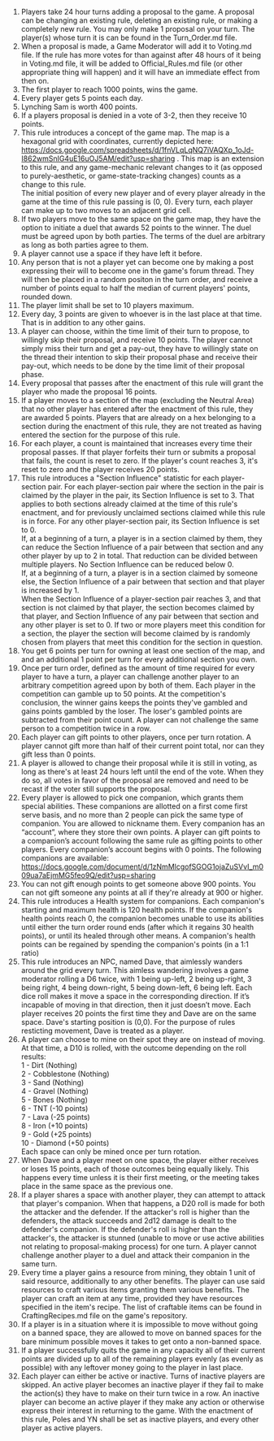 1. Players take 24 hour turns adding a proposal to the game. A proposal can be changing an existing rule, deleting an existing rule, or making a completely new rule. You may only make 1 proposal on your turn. The player(s) whose turn it is can be found in the Turn_Order.md file.  
2. When a proposal is made, a Game Moderator will add it to Voting.md file. If the rule has more votes for than against after 48 hours of it being in Voting.md file, it will be added to Official_Rules.md file (or other appropriate thing will happen) and it will have an immediate effect from then on.  
3. The first player to reach 1000 points, wins the game.
4. Every player gets 5 points each day.
5. Lynching Sam is worth 400 points.
6. If a players proposal is denied in a vote of 3-2, then they receive 10 points.
7. This rule introduces a concept of the game map. The map is a hexagonal grid with coordinates, currently depicted here: https://docs.google.com/spreadsheets/d/1fnVLqLqNQ7iVAQXp_1oJd-I862wmSnIG4uE16uOJ5AM/edit?usp=sharing . This map is an extension to this rule, and any game-mechanic relevant changes to it (as opposed to purely-aesthetic, or game-state-tracking changes) counts as a change to this rule.  
 The initial position of every new player and of every player already in the game at the time of this rule passing is (0, 0). Every turn, each player can make up to two moves to an adjacent grid cell.
8. If two players move to the same space on the game map, they have the option to initiate a duel that awards 52 points to the winner. The duel must be agreed upon by both parties. The terms of the duel are arbitrary as long as both parties agree to them.
9. A player cannot use a space if they have left it before.
10. Any person that is not a player yet can become one by making a post expressing their will to become one in the game's forum thread. They will then be placed in a random positon in the turn order, and receive a number of points equal to half the median of current players' points, rounded down.
11. The player limit shall be set to 10 players maximum.
12. Every day, 3 points are given to whoever is in the last place at that time. That is in addition to any other gains.
13. A player can choose, within the time limit of their turn to propose, to willingly skip their proposal, and receive 10 points. The player cannot simply miss their turn and get a pay-out, they have to willingly state on the thread their intention to skip their proposal phase and receive their pay-out, which needs to be done by the time limit of their proposal phase.
14. Every proposal that passes after the enactment of this rule will grant the player who made the proposal 16 points.
15. If a player moves to a section of the map (excluding the Neutral Area) that no other player has entered after the enactment of this rule, they are awarded 5 points. Players that are already on a hex belonging to a section during the enactment of this rule, they are not treated as having entered the section for the purpose of this rule.
16. For each player, a count is maintained that increases every time their proposal passes. If that player forfeits their turn or submits a proposal that fails, the count is reset to zero. If the player's count reaches 3, it's reset to zero and the player receives 20 points.
17. This rule introduces a "Section Influence" statistic for each player-section pair. For each player-section pair where the section in the pair is claimed by the player in the pair, its Section Influence is set to 3. That applies to both sections already claimed at the time of this rule's enactment, and for previously unclaimed sections claimed while this rule is in force. For any other player-section pair, its Section Influence is set to 0.  
 If, at a beginning of a turn, a player is in a section claimed by them, they can reduce the Section Influence of a pair between that section and any other player by up to 2 in total. That reduction can be divided between multiple players. No Section Influence can be reduced below 0.  
 If, at a beginning of a turn, a player is in a section claimed by someone else, the Section Influence of a pair between that section and that player is increased by 1.  
 When the Section Influence of a player-section pair reaches 3, and that section is not claimed by that player, the section becomes claimed by that player, and Section Influence of any pair between that section and any other player is set to 0. If two or more players meet this condition for a section, the player the section will become claimed by is randomly chosen from players that meet this condition for the section in question.
18. You get 6 points per turn for owning at least one section of the map, and and an additional 1 point per turn for every additional section you own.
19. Once per turn order, defined as the amount of time required for every player to have a turn, a player can challenge another player to an arbitrary competition agreed upon by both of them. Each player in the competition can gamble up to 50 points. At the competition's conclusion, the winner gains keeps the points they've gambled and gains points gambled by the loser. The loser's gambled points are subtracted from their point count. A player can not challenge the same person to a competition twice in a row.
20. Each player can gift points to other players, once per turn rotation. A player cannot gift more than half of their current point total, nor can they gift less than 0 points.
21. A player is allowed to change their proposal while it is still in voting, as long as there's at least 24 hours left until the end of the vote. When they do so, all votes in favor of the proposal are removed and need to be recast if the voter still supports the proposal.
22. Every player is allowed to pick one companion, which grants them special abilities. These companions are allotted on a first come first serve basis, and no more than 2 people can pick the same type of companion. You are allowed to nickname them. Every companion has an “account”, where they store their own points. A player can gift points to a companion’s account following the same rule as gifting points to other players. Every companion’s account begins with 0 points. The following companions are available: https://docs.google.com/document/d/1zNmMlcgofSGOG1ojaZuSVvI_m009ua7aEjmMG5feo9Q/edit?usp=sharing
23. You can not gift enough points to get someone above 900 points. You can not gift someone any points at all if they're already at 900 or higher.
24. This rule introduces a Health system for companions. Each companion's starting and maximum health is 120 health points. If the companion's health points reach 0, the companion becomes unable to use its abilities until either the turn order round ends (after which it regains 30 health points), or until its healed through other means. A companion's health points can be regained by spending the companion's points (in a 1:1 ratio)
25. This rule introduces an NPC, named Dave, that aimlessly wanders around the grid every turn. This aimless wandering involves a game moderator rolling a D6 twice, with 1 being up-left, 2 being up-right, 3 being right, 4 being down-right, 5 being down-left, 6 being left. Each dice roll makes it move a space in the corresponding direction. If it’s incapable of moving in that direction, then it just doesn’t move. Each player receives 20 points the first time they and Dave are on the same space. Dave's starting position is (0,0). For the purpose of rules resticting movement, Dave is treated as a player.
26. A player can choose to mine on their spot they are on instead of moving. At that time, a D10 is rolled, with the outcome depending on the roll results:  
 1 - Dirt (Nothing)  
 2 - Cobblestone (Nothing)  
 3 - Sand (Nothing)  
 4 - Gravel (Nothing)  
 5 - Bones (Nothing)  
 6 - TNT (-10 points)  
 7 - Lava (-25 points)  
 8 - Iron (+10 points)  
 9 - Gold (+25 points)  
 10 - Diamond (+50 points)  
 Each space can only be mined once per turn rotation.
27. When Dave and a player meet on one space, the player either receives or loses 15 points, each of those outcomes being equally likely. This happens every time unless it is their first meeting, or the meeting takes place in the same space as the previous one.
28. If a player shares a space with another player, they can attempt to attack that player's companion. When that happens, a D20 roll is made for both the attacker and the defender. If the attacker's roll is higher than the defenders, the attack succeeds and 2d12 damage is dealt to the defender's companion. If the defender's roll is higher than the attacker's, the attacker is stunned (unable to move or use active abilities not relating to proposal-making process) for one turn. A player cannot challenge another player to a duel and attack their companion in the same turn.
29. Every time a player gains a resource from mining, they obtain 1 unit of said resource, additionally to any other benefits. The player can use said resources to craft various items granting them various benefits. The player can craft an item at any time, provided they have resources specified in the item's recipe. The list of craftable items can be found in CraftingRecipes.md file on the game's repository.
30. If a player is in a situation where it is impossible to move without going on a banned space, they are allowed to move on banned spaces for the bare minimum possible moves it takes to get onto a non-banned space.
31. If a player successfully quits the game in any capacity all of their current points are divided up to all of the remaining players evenly (as evenly as possible) with any leftover money going to the player in last place.
32. Each player can either be active or inactive. Turns of inactive players are skipped. An active player becomes an inactive player if they fail to make the action(s) they have to make on their turn twice in a row. An inactive player can become an active player if they make any action or otherwise express their interest in returning to the game. With the enactment of this rule, Poles and YN shall be set as inactive players, and every other player as active players.
